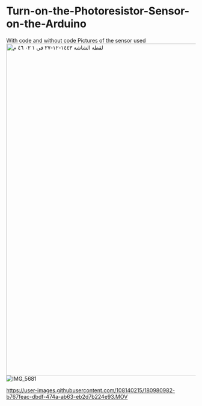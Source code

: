 # Turn-on-the-Photoresistor-Sensor-on-the-Arduino
With code and without code
Pictures of the sensor used
<img width="884" alt="‏لقطة الشاشة ١٤٤٣-١٢-٢٧ في ١ ٠٢ ٤٦ م" src="https://user-images.githubusercontent.com/108140215/180980382-74ef0853-d218-4c1c-bfff-45d107112aa9.png">
![IMG_5681](https://user-images.githubusercontent.com/108140215/180980747-4703d7b2-1d19-4d7e-80d0-3446571cdb60.png)


https://user-images.githubusercontent.com/108140215/180980982-b767feac-dbdf-474a-ab63-eb2d7b224e93.MOV

